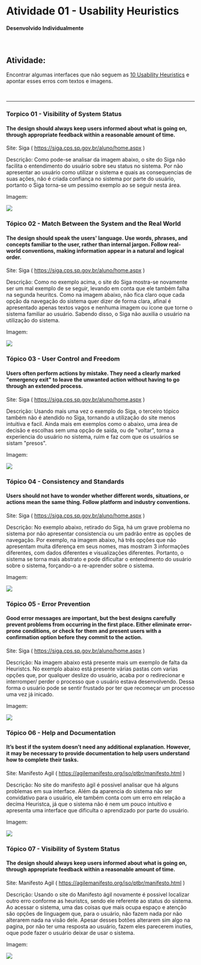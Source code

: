 # Atividade 01 - Usability Heuristics 
#### Desenvolvido Individualmente

<br>

## Atividade:
Encontrar algumas interfaces que não seguem as [10 Usability Heuristics](https://www.nngroup.com/articles/ten-usability-heuristics/) e apontar esses erros com textos e imagens.

<br>
<hr>

### Torpico 01 - Visibility of System Status
#### The design should always keep users informed about what is going on, through appropriate feedback within a reasonable amount of time.

Site: Siga ( https://siga.cps.sp.gov.br/aluno/home.aspx )

Descrição: 
Como pode-se analisar da imagem abaixo, o site do Siga não facilita o entendimento do usuário sobre seu status no sistema. Por não apresentar ao usuário como utilizar o sistema e quais as consequencias de suas ações, não é criada confiança no sistema por parte do usuário, portanto o Siga torna-se um pessímo exemplo ao se seguir nesta área.

Imagem:

<img src="https://github.com/DouglasMedeiros1/Bertoti/blob/main/Bertoti/IHC%20(Intera%C3%A7%C3%A3o%20Humano%20Computador)/Atividade%2001%20-%2010%20Usability%20Heuristics/imagens/topico01.PNG"/>

<br>

### Tópico 02 - Match Between the System and the Real World
#### The design should speak the users' language. Use words, phrases, and concepts familiar to the user, rather than internal jargon. Follow real-world conventions, making information appear in a natural and logical order.

Site: Siga ( https://siga.cps.sp.gov.br/aluno/home.aspx )

Descrição: 
Como no exemplo acima, o site do Siga mostra-se novamente ser um mal exemplo de se seguir, levando em conta que ele também falha na segunda heuritcs. Como na imagem abaixo, não fica claro oque cada opção da navegação do sistema quer dizer de forma clara, afinal é apresentado apenas textos vagos e nenhuma imagem ou icone que torne o sistema familiar ao usuário. Sabendo disso, o Siga não auxilia o usuário na utilização do sistema.

Imagem:

<img src="https://github.com/DouglasMedeiros1/Bertoti/blob/main/Bertoti/IHC%20(Intera%C3%A7%C3%A3o%20Humano%20Computador)/Atividade%2001%20-%2010%20Usability%20Heuristics/imagens/topico02.PNG"/>

<br>

### Tópico 03 - User Control and Freedom
#### Users often perform actions by mistake. They need a clearly marked "emergency exit" to leave the unwanted action without having to go through an extended process.

Site: Siga ( https://siga.cps.sp.gov.br/aluno/home.aspx )

Descrição: 
Usando mais uma vez o exemplo do Siga, o terceiro tópico também não é atendido no Siga, tornando a utilização do site menos intuitiva e facil. Ainda mais em exemplos como o abaixo, uma área de decisão e escolhas sem uma opção de saída, ou de "voltar", torna a experiencia do usuário no sistema, ruim e faz com que os usuários se sistam "presos".

Imagem:

<img src="https://github.com/DouglasMedeiros1/Bertoti/blob/main/Bertoti/IHC%20(Intera%C3%A7%C3%A3o%20Humano%20Computador)/Atividade%2001%20-%2010%20Usability%20Heuristics/imagens/topico03.PNG"/>

<br>

### Tópico 04 - Consistency and Standards
#### Users should not have to wonder whether different words, situations, or actions mean the same thing. Follow platform and industry conventions.

Site: Siga ( https://siga.cps.sp.gov.br/aluno/home.aspx )

Descrição: 
No exemplo abaixo, retirado do Siga, há um grave problema no sistema por não apresentar consistencia ou um padrão entre as opções de navegação. Por exemplo, na imagem abaixo, há três opções que não apresentam muita diferença em seus nomes, mas mostram 3 informações diferentes, com dados diferentes e visualizações diferentes.
Portanto, o sistema se torna mais abstrato e pode dificultar o entendimento do usuário sobre o sistema, forçando-o a re-aprender sobre o sistema.

Imagem:

<img src="https://github.com/DouglasMedeiros1/Bertoti/blob/main/Bertoti/IHC%20(Intera%C3%A7%C3%A3o%20Humano%20Computador)/Atividade%2001%20-%2010%20Usability%20Heuristics/imagens/topico04.PNG"/>

<br>

### Tópico 05 - Error Prevention
#### Good error messages are important, but the best designs carefully prevent problems from occurring in the first place. Either eliminate error-prone conditions, or check for them and present users with a confirmation option before they commit to the action.

Site: Siga ( https://siga.cps.sp.gov.br/aluno/home.aspx )

Descrição: Na imagem abaixo está presente mais um exemplo de falta da Heuristcs. No exemplo abaixo está presente várias pastas com varias opções que, por qualquer deslize do usuário, acaba por o redirecionar e interromper/ perder o processo que o usuário estava desenvolvendo. Dessa forma o usuário pode se sentir frustado por ter que recomeçar um processo uma vez já inicado.

Imagem:

<img src="https://github.com/DouglasMedeiros1/Bertoti/blob/main/Bertoti/IHC%20(Intera%C3%A7%C3%A3o%20Humano%20Computador)/Atividade%2001%20-%2010%20Usability%20Heuristics/imagens/topico05.PNG"/>

<br>

### Tópico 06 - Help and Documentation
#### It’s best if the system doesn’t need any additional explanation. However, it may be necessary to provide documentation to help users understand how to complete their tasks.

Site: Manifesto Agil ( https://agilemanifesto.org/iso/ptbr/manifesto.html )

Descrição: 
No site do manifesto ágil é possivel analisar que há alguns problemas em sua interface. Além da aparencia do sistema não ser convidativo para o usuário, ele também conta com um erro em relação a decíma Heuristca, já que o sistema não é nem um pouco intuitivo e apresenta uma interface que dificulta o aprendizado por parte do usuário.


Imagem:

<img src="https://github.com/DouglasMedeiros1/Bertoti/blob/main/Bertoti/IHC%20(Intera%C3%A7%C3%A3o%20Humano%20Computador)/Atividade%2001%20-%2010%20Usability%20Heuristics/imagens/topico06.png"/>

<br>

### Tópico 07 - Visibility of System Status
#### The design should always keep users informed about what is going on, through appropriate feedback within a reasonable amount of time.


Site: Manifesto Agil ( https://agilemanifesto.org/iso/ptbr/manifesto.html ) 

Descrição: 
Usando o site do Manifesto ágil novamente é possivel localizar outro erro conforme as heuristcs, sendo ele referente ao status do sistema. Ao acessar o sistema, uma das coisas que mais ocupa espaço e atenção são opções de linguagem que, para o usuário, não fazem nada por não alterarem nada na visão dele. Apesar desses botões alterarem sim algo na pagina, por não ter uma resposta ao usuário, fazem eles parecerem inuties, oque pode fazer o usuário deixar de usar o sistema.

Imagem:

<img src="https://github.com/DouglasMedeiros1/Bertoti/blob/main/Bertoti/IHC%20(Intera%C3%A7%C3%A3o%20Humano%20Computador)/Atividade%2001%20-%2010%20Usability%20Heuristics/imagens/topico07.PNG"/>

<br>
